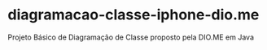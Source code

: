 # diagramacao-classe-iphone-dio.me
Projeto Básico de Diagramação de Classe proposto pela DIO.ME em Java
